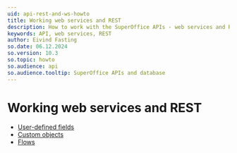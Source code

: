 ```yaml
---
uid: api-rest-and-ws-howto
title: Working web services and REST
description: How to work with the SuperOffice APIs - web services and REST
keywords: API, web services, REST
author: Eivind Fasting
so.date: 06.12.2024
so.version: 10.3
so.topic: howto
so.audience: api
so.audience.tooltip: SuperOffice APIs and database
---
```


# Working web services and REST

* [User-defined fields][1]
* [Custom objects][2]
* [Flows][3]

<!-- Referenced links -->
[1]: udef-fields/index.md
[2]: custom-objects/index.md
[3]: flows/index.md

